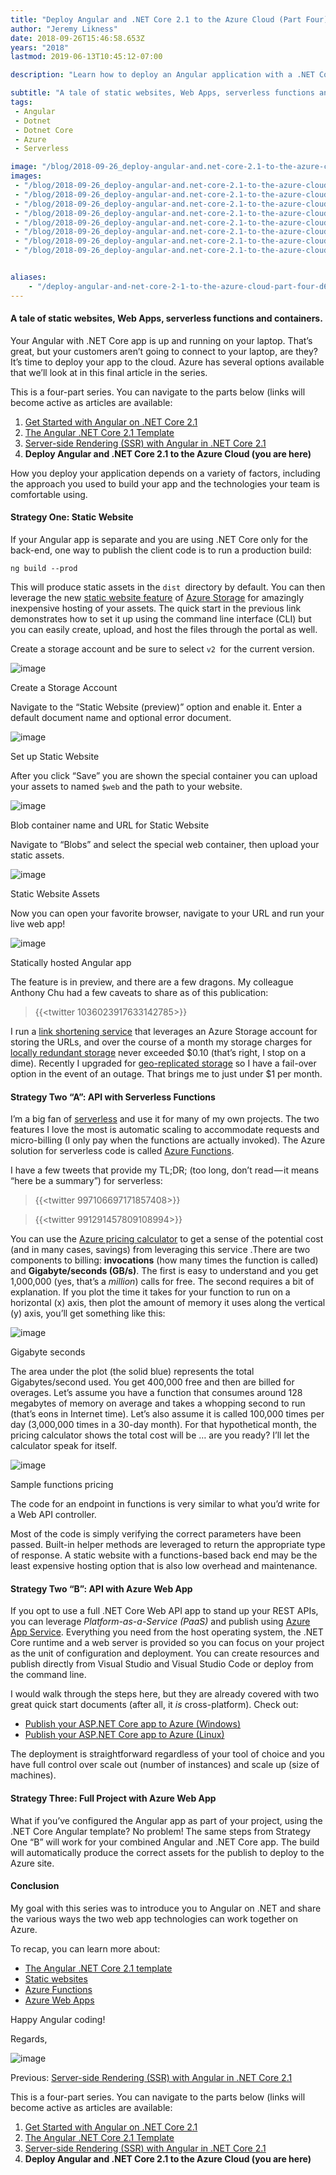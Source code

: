 ```yaml
---
title: "Deploy Angular and .NET Core 2.1 to the Azure Cloud (Part Four)"
author: "Jeremy Likness"
date: 2018-09-26T15:46:58.653Z
years: "2018"
lastmod: 2019-06-13T10:45:12-07:00

description: "Learn how to deploy an Angular application with a .NET Core backend to the cloud using serverless, static websites, and Platform-as-a-Service (PaaS) on Azure."

subtitle: "A tale of static websites, Web Apps, serverless functions and containers."
tags:
 - Angular 
 - Dotnet 
 - Dotnet Core 
 - Azure 
 - Serverless 

image: "/blog/2018-09-26_deploy-angular-and.net-core-2.1-to-the-azure-cloud-part-four/images/7.png" 
images:
 - "/blog/2018-09-26_deploy-angular-and.net-core-2.1-to-the-azure-cloud-part-four/images/1.png" 
 - "/blog/2018-09-26_deploy-angular-and.net-core-2.1-to-the-azure-cloud-part-four/images/2.png" 
 - "/blog/2018-09-26_deploy-angular-and.net-core-2.1-to-the-azure-cloud-part-four/images/3.png" 
 - "/blog/2018-09-26_deploy-angular-and.net-core-2.1-to-the-azure-cloud-part-four/images/4.png" 
 - "/blog/2018-09-26_deploy-angular-and.net-core-2.1-to-the-azure-cloud-part-four/images/5.png" 
 - "/blog/2018-09-26_deploy-angular-and.net-core-2.1-to-the-azure-cloud-part-four/images/6.png" 
 - "/blog/2018-09-26_deploy-angular-and.net-core-2.1-to-the-azure-cloud-part-four/images/7.png" 
 - "/blog/2018-09-26_deploy-angular-and.net-core-2.1-to-the-azure-cloud-part-four/images/8.gif" 


aliases:
    - "/deploy-angular-and-net-core-2-1-to-the-azure-cloud-part-four-d68594807c7a"
---
```


#### A tale of static websites, Web Apps, serverless functions and containers.

Your Angular with .NET Core app is up and running on your laptop. That’s great, but your customers aren’t going to connect to your laptop, are they? It’s time to deploy your app to the cloud. Azure has several options available that we’ll look at in this final article in the series.

This is a four-part series. You can navigate to the parts below (links will become active as articles are available:

1.  [Get Started with Angular on .NET Core 2.1](https://blog.jeremylikness.com/get-started-with-angular-on-net-core-2-1-part-one-2effcfe8fae9)
2.  [The Angular .NET Core 2.1 Template](https://blog.jeremylikness.com/the-angular-net-core-2-1-template-part-two-d4db52550764)
3.  [Server-side Rendering (SSR) with Angular in .NET Core 2.1](https://blog.jeremylikness.com/server-side-rendering-ssr-with-angular-in-net-core-2-1-part-three-481cb42d1ed2)
4.  **Deploy Angular and .NET Core 2.1 to the Azure Cloud (you are here)**

How you deploy your application depends on a variety of factors, including the approach you used to build your app and the technologies your team is comfortable using.

#### Strategy One: Static Website

If your Angular app is separate and you are using .NET Core only for the back-end, one way to publish the client code is to run a production build:

`ng build --prod`

This will produce static assets in the `dist `directory by default. You can then leverage the new [static website feature](https://jlik.me/d89) of [Azure Storage](https://jlik.me/d88) for amazingly inexpensive hosting of your assets. The quick start in the previous link demonstrates how to set it up using the command line interface (CLI) but you can easily create, upload, and host the files through the portal as well.

Create a storage account and be sure to select `v2 `for the current version.




![image](/blog/2018-09-26_deploy-angular-and.net-core-2.1-to-the-azure-cloud-part-four/images/1.png)

Create a Storage Account



Navigate to the “Static Website (preview)” option and enable it. Enter a default document name and optional error document.




![image](/blog/2018-09-26_deploy-angular-and.net-core-2.1-to-the-azure-cloud-part-four/images/2.png)

Set up Static Website



After you click “Save” you are shown the special container you can upload your assets to named `$web` and the path to your website.




![image](/blog/2018-09-26_deploy-angular-and.net-core-2.1-to-the-azure-cloud-part-four/images/3.png)

Blob container name and URL for Static Website



Navigate to “Blobs” and select the special web container, then upload your static assets.




![image](/blog/2018-09-26_deploy-angular-and.net-core-2.1-to-the-azure-cloud-part-four/images/4.png)

Static Website Assets



Now you can open your favorite browser, navigate to your URL and run your live web app!




![image](/blog/2018-09-26_deploy-angular-and.net-core-2.1-to-the-azure-cloud-part-four/images/5.png)

Statically hosted Angular app



The feature is in preview, and there are a few dragons. My colleague Anthony Chu had a few caveats to share as of this publication:

> {{<twitter 1036023917633142785>}}


I run a [link shortening service](https://blog.jeremylikness.com/build-a-serverless-link-shortener-with-analytics-faster-than-finishing-your-latte-8c094bb1df2c) that leverages an Azure Storage account for storing the URLs, and over the course of a month my storage charges for [locally redundant storage](https://jlik.me/egh) never exceeded $0.10 (that’s right, I stop on a dime). Recently I upgraded for [geo-replicated storage](https://jlik.me/egg) so I have a fail-over option in the event of an outage. That brings me to just under $1 per month.

#### Strategy Two “A”: API with Serverless Functions

I’m a big fan of [serverless](https://jlik.me/egi) and use it for many of my own projects. The two features I love the most is automatic scaling to accommodate requests and micro-billing (I only pay when the functions are actually invoked). The Azure solution for serverless code is called [Azure Functions](https://jlik.me/eal).

I have a few tweets that provide my TL;DR; (too long, don’t read — it means “here be a summary”) for serverless:

> {{<twitter 997106697171857408>}}

> {{<twitter 991291457809108994>}}


You can use the [Azure pricing calculator](https://jlik.me/eam) to get a sense of the potential cost (and in many cases, savings) from leveraging this service .There are two components to billing: **invocations** (how many times the function is called) and **Gigabyte/seconds (GB/s)**. The first is easy to understand and you get 1,000,000 (yes, that’s a _million_) calls for free. The second requires a bit of explanation. If you plot the time it takes for your function to run on a horizontal (x) axis, then plot the amount of memory it uses along the vertical (y) axis, you’ll get something like this:




![image](/blog/2018-09-26_deploy-angular-and.net-core-2.1-to-the-azure-cloud-part-four/images/6.png)

Gigabyte seconds



The area under the plot (the solid blue) represents the total Gigabytes/second used. You get 400,000 free and then are billed for overages. Let’s assume you have a function that consumes around 128 megabytes of memory on average and takes a whopping second to run (that’s eons in Internet time). Let’s also assume it is called 100,000 times per day (3,000,000 times in a 30-day month). For that hypothetical month, the pricing calculator shows the total cost will be … are you ready? I’ll let the calculator speak for itself.




![image](/blog/2018-09-26_deploy-angular-and.net-core-2.1-to-the-azure-cloud-part-four/images/7.png)

Sample functions pricing



The code for an endpoint in functions is very similar to what you’d write for a Web API controller.




Most of the code is simply verifying the correct parameters have been passed. Built-in helper methods are leveraged to return the appropriate type of response. A static website with a functions-based back end may be the least expensive hosting option that is also low overhead and maintenance.

#### Strategy Two “B”: API with Azure Web App

If you opt to use a full .NET Core Web API app to stand up your REST APIs, you can leverage _Platform-as-a-Service (PaaS)_ and publish using [Azure App Service](https://jlik.me/ebm). Everything you need from the host operating system, the .NET Core runtime and a web server is provided so you can focus on your project as the unit of configuration and deployment. You can create resources and publish directly from Visual Studio and Visual Studio Code or deploy from the command line.

I would walk through the steps here, but they are already covered with two great quick start documents (after all, it _is_ cross-platform). Check out:

*   [Publish your ASP.NET Core app to Azure (Windows)](https://jlik.me/ebn)
*   [Publish your ASP.NET Core app to Azure (Linux)](https://jlik.me/ebo)

The deployment is straightforward regardless of your tool of choice and you have full control over scale out (number of instances) and scale up (size of machines).

#### Strategy Three: Full Project with Azure Web App

What if you’ve configured the Angular app as part of your project, using the .NET Core Angular template? No problem! The same steps from Strategy One “B” will work for your combined Angular and .NET Core app. The build will automatically produce the correct assets for the publish to deploy to the Azure site.

#### Conclusion

My goal with this series was to introduce you to Angular on .NET and share the various ways the two web app technologies can work together on Azure.

To recap, you can learn more about:

*   [The Angular .NET Core 2.1 template](https://jlik.me/egj)
*   [Static websites](https://jlik.me/egk)
*   [Azure Functions](https://jlik.me/egl)
*   [Azure Web Apps](https://jlik.me/egm)

Happy Angular coding!

Regards,




![image](/blog/2018-09-26_deploy-angular-and.net-core-2.1-to-the-azure-cloud-part-four/images/8.gif)



Previous: [Server-side Rendering (SSR) with Angular in .NET Core 2.1](https://blog.jeremylikness.com/server-side-rendering-ssr-with-angular-in-net-core-2-1-part-three-481cb42d1ed2)

This is a four-part series. You can navigate to the parts below (links will become active as articles are available:

1.  [Get Started with Angular on .NET Core 2.1](https://blog.jeremylikness.com/get-started-with-angular-on-net-core-2-1-part-one-2effcfe8fae9)
2.  [The Angular .NET Core 2.1 Template](https://blog.jeremylikness.com/the-angular-net-core-2-1-template-part-two-d4db52550764)
3.  [Server-side Rendering (SSR) with Angular in .NET Core 2.1](https://blog.jeremylikness.com/server-side-rendering-ssr-with-angular-in-net-core-2-1-part-three-481cb42d1ed2)
4.  **Deploy Angular and .NET Core 2.1 to the Azure Cloud (you are here)**
